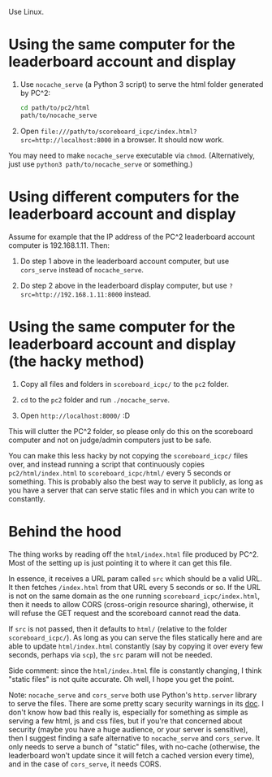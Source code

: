 Use Linux.



# Using the same computer for the leaderboard account and display

1. Use `nocache_serve` (a Python 3 script) to serve the html folder generated by PC^2:

    ```bash
    cd path/to/pc2/html
    path/to/nocache_serve
    ```

2. Open `file:///path/to/scoreboard_icpc/index.html?src=http://localhost:8000` in a browser. It should now work.

You may need to make `nocache_serve` executable via `chmod`. (Alternatively, just use `python3 path/to/nocache_serve` or something.)



# Using different computers for the leaderboard account and display

Assume for example that the IP address of the PC^2 leaderboard account computer is 192.168.1.11. Then:

1. Do step 1 above in the leaderboard account computer, but use `cors_serve` instead of `nocache_serve`.

2. Do step 2 above in the leaderboard display computer, but use `?src=http://192.168.1.11:8000` instead.



# Using the same computer for the leaderboard account and display (the hacky method)

1. Copy all files and folders in `scoreboard_icpc/` to the `pc2` folder.  

2. `cd` to the `pc2` folder and run `./nocache_serve`.  

3. Open `http://localhost:8000/` :D

This will clutter the PC^2 folder, so please only do this on the scoreboard computer and not on judge/admin computers just to be safe.

You can make this less hacky by not copying the `scoreboard_icpc/` files over, and instead running a script that continuously copies `pc2/html/index.html` to `scoreboard_icpc/html/` every 5 seconds or something. This is probably also the best way to serve it publicly, as long as you have a server that can serve static files and in which you can write to constantly.  



# Behind the hood

The thing works by reading off the `html/index.html` file produced by PC^2. Most of the setting up is just pointing it to where it can get this file.

In essence, it receives a URL param called `src` which should be a valid URL. It then fetches `/index.html` from that URL every 5 seconds or so. If the URL is not on the same domain as the one running `scoreboard_icpc/index.html`, then it needs to allow CORS (cross-origin resource sharing), otherwise, it will refuse the GET request and the scoreboard cannot read the data.

If `src` is not passed, then it defaults to `html/` (relative to the folder `scoreboard_icpc/`). As long as you can serve the files statically here and are able to update `html/index.html` constantly (say by copying it over every few seconds, perhaps via `scp`), the `src` param will not be needed.  

Side comment: since the `html/index.html` file is constantly changing, I think "static files" is not quite accurate. Oh well, I hope you get the point.


Note: `nocache_serve` and `cors_serve` both use Python's `http.server` library to serve the files. There are some pretty scary security warnings in its [doc](https://docs.python.org/3/library/http.server.html). I don't know how bad this really is, especially for something as simple as serving a few html, js and css files, but if you're that concerned about security (maybe you have a huge audience, or your server is sensitive), then I suggest finding a safe alternative to `nocache_serve` and `cors_serve`. It only needs to serve a bunch of "static" files, with no-cache (otherwise, the leaderboard won't update since it will fetch a cached version every time), and in the case of `cors_serve`, it needs CORS.
